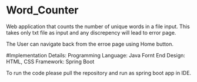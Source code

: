 # Word_Counter

Web application that counts the number of unique words in a file input. This takes only txt file as input and any discrepency will lead to error page. 

The User can navigate back from the erroe page using Home button.

#Implementation Details:
Programming Language: Java
Fornt End Design: HTML, CSS
Framework: Spring Boot

To run the code please pull the repository and run as spring boot app in IDE.


